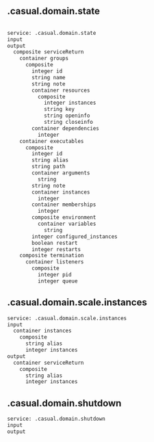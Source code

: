 

## .casual.domain.state
<a name=".casual.domain.state"></a>

```bash

service: .casual.domain.state
input
output
  composite serviceReturn
    container groups
      composite
        integer id
        string name
        string note
        container resources
          composite
            integer instances
            string key
            string openinfo
            string closeinfo
        container dependencies
          integer
    container executables
      composite
        integer id
        string alias
        string path
        container arguments
          string
        string note
        container instances
          integer
        container memberships
          integer
        composite environment
          container variables
            string
        integer configured_instances
        boolean restart
        integer restarts
    composite termination
      container listeners
        composite
          integer pid
          integer queue


```

## .casual.domain.scale.instances
<a name=".casual.domain.scale.instances"></a>

```bash
service: .casual.domain.scale.instances
input
  container instances
    composite
      string alias
      integer instances
output
  container serviceReturn
    composite
      string alias
      integer instances
```

## .casual.domain.shutdown
<a name=".casual.domain.shutdown"></a>

```bash
service: .casual.domain.shutdown
input
output
```
